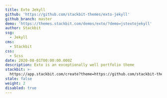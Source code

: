 ```yaml
---
title: Exto Jekyll
github: 'https://github.com/stackbit-themes/exto-jekyll'
github_branch: master
demo: 'https://themes.stackbit.com/demos/exto/?demo=jstextojekyll'
author: Stackbit
ssg:
  - Jekyll
cms:
  - Stackbit
css:
  - Scss
date: 2020-08-01T00:00:00.000Z
description: Exto is an exceptionally well portfolio theme
stackbit: >-
  https://app.stackbit.com/create?theme=https://github.com/stackbit-themes/exto-jekyll
stale: false
weight: 2
disabled: true
---
```

